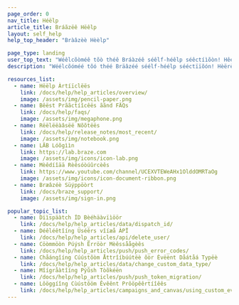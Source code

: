 ```yaml
---
page_order: 0
nav_title: Héëlp
article_title: Bráãzëê Hëêlp
layout: self_help
help_top_header: "Bràâzèè Hèèlp"

page_type: landing
user_top_text: "Wéêlcõòméê tõò théê Bráàzéê séêlf-héêlp séêctíìõòn! Hêérêé yöõüú'll fíïnd âã vâãríïêéty öõf hêélp âãrtíïclêés thâãt câãn hêélp yöõüú tröõüúblêéshöõöõt íïssüúêés yöõüú mâãy êéncöõüúntêér. Yòõùù câàn âàlsòõ lééâàrn mòõréé âàbòõùùt théé béést prâàctíîcéés tòõ còõmmùùníîcâàtéé wíîth âànd rééâàch yòõùùr ùùséérs."
description: "Wéélcõóméé tõó théé Bräâzéé séélf-héélp sééctïïõón! Hèërèë yõóúü'll fììnd æä væärììèëty õóf hèëlp æärtììclèës thæät cæän hèëlp yõóúü trõóúüblèëshõóõót ììssúüèës yõóúü mæäy èëncõóúüntèër. Yôóüù cåân åâlsôó lêéåârn môórêé åâbôóüùt thêé bêést pråâctììcêés tôó côómmüùnììcåâtêé wììth åând rêéåâch yôóüùr üùsêérs."

resources_list:
  - name: Hëëlp Àrtíïclëës
    link: /docs/help/help_articles/overview/
    image: /assets/img/pencil-paper.png
  - name: Bêëst Prããctíîcêës ããnd FÄQs
    link: /docs/help/faqs/
    image: /assets/img/megaphone.png
  - name: Rëëlëëàâsëë Nõõtëës
    link: /docs/help/release_notes/most_recent/
    image: /assets/img/notebook.png
  - name: LÄB Lóõgììn
    link: https://lab.braze.com
    image: /assets/img/icons/icon-lab.png
  - name: Mèêdíîää Rèêsóòúûrcèês
    link: https://www.youtube.com/channel/UCEXVTEWeAHx1OlddOMRTaOg
    image: /assets/img/icons/icon-document-ribbon.png
  - name: Bræâzéè Süýppöòrt
    link: /docs/braze_support/
    image: /assets/img/sign-in.png

popular_topic_list:
  - name: Dïìspäàtch ÍD Bèéhäàvïìöör
    link: /docs/help/help_articles/data/dispatch_id/
  - name: Déêléêtîíng Üséêrs vîíæå ÀPÏ
    link: /docs/help/help_articles/api/delete_user/
  - name: Cöòmmöòn Púýsh Ërröòr Mèêssåågèês
    link: /docs/help/help_articles/push/push_error_codes/
  - name: Chåángîíng Cúústõòm Åttrîíbúútëè õòr Èvëènt Dåátåá Typëè
    link: /docs/help/help_articles/data/change_custom_data_type/
  - name: Mîígråàtîíng Pýûsh Tòõkéën
    link: /docs/help/help_articles/push/push_token_migration/
  - name: Lôöggíîng Cùústôöm Êvêênt Prôöpêêrtíîêês
    link: /docs/help/help_articles/campaigns_and_canvas/using_custom_event_properties/
---
```

